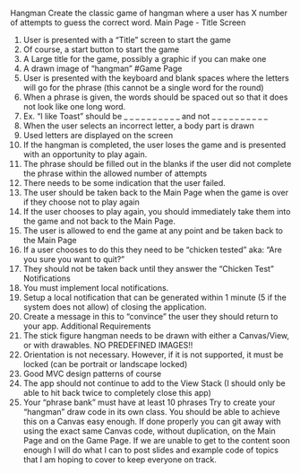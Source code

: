 Hangman
Create the classic game of hangman where a user has X number of attempts to guess
the correct word.
Main Page - Title Screen
1. User is presented with a “Title” screen to start the game
1. Of course, a start button to start the game
2. A Large title for the game, possibly a graphic if you can make one
3. A drawn image of “hangman”
#Game Page
1. User is presented with the keyboard and blank spaces where the letters will go for
the phrase (this cannot be a single word for the round)
2. When a phrase is given, the words should be spaced out so that it does not look like
one long word.
1. Ex. “I like Toast” should be _ _ _ _ _ _ _ _ _ _ and not _ _ _ _ _ _ _ _ _ _
3. When the user selects an incorrect letter, a body part is drawn
4. Used letters are displayed on the screen
5. If the hangman is completed, the user loses the game and is presented with an
opportunity to play again.
1. The phrase should be filled out in the blanks if the user did not complete the
phrase within the allowed number of attempts
2. There needs to be some indication that the user failed.
6. The user should be taken back to the Main Page when the game is over if they
choose not to play again
1. If the user chooses to play again, you should immediately take them into the
game and not back to the Main Page.
7. The user is allowed to end the game at any point and be taken back to the Main
Page
1. If a user chooses to do this they need to be “chicken tested” aka: “Are you
sure you want to quit?”
2. They should not be taken back until they answer the “Chicken Test”
Notifications
1. You must implement local notifications.
2. Setup a local notification that can be generated within 1 minute (5 if the system
does not allow) of closing the application.
3. Create a message in this to “convince” the user they should return to your app.
Additional Requirements
4. The stick figure hangman needs to be drawn with either a Canvas/View, or with
drawables. NO PREDEFINED IMAGES!!
5. Orientation is not necessary. However, if it is not supported, it must be locked (can
be portrait or landscape locked)
6. Good MVC design patterns of course
7. The app should not continue to add to the View Stack (I should only be able to hit
back twice to completely close this app)
8. Your “phrase bank” must have at least 10 phrases
Try to create your “hangman” draw code in its own class. You should be able to achieve
this on a Canvas easy enough. If done properly you can git away with using the exact
same Canvas code, without duplication, on the Main Page and on the Game Page.
If we are unable to get to the content soon enough I will do what I can to post slides and
example code of topics that I am hoping to cover to keep everyone on track.
